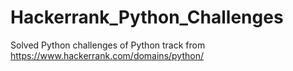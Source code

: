 # Hackerrank_Python_Challenges
Solved Python challenges of Python track from https://www.hackerrank.com/domains/python/
